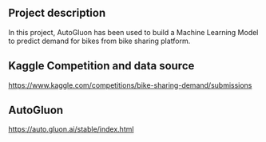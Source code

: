 ## Project description
In this project, AutoGluon has been used to build a Machine Learning Model to predict demand for bikes from bike sharing platform.




## Kaggle Competition and data source
https://www.kaggle.com/competitions/bike-sharing-demand/submissions




## AutoGluon
https://auto.gluon.ai/stable/index.html

